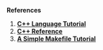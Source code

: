 **References**

1) [**C++ Language Tutorial**](https://cplusplus.com/doc/)
2) [**C++ Reference**](https://en.cppreference.com/w/)
3) [**A Simple Makefile Tutorial**](https://www.cs.colby.edu/maxwell/courses/tutorials/maketutor/)

